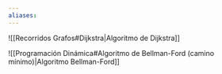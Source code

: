 ```yaml
---
aliases:
---
```

![[Recorridos Grafos#Dijkstra|Algoritmo de Dijkstra]]

![[Programación Dinámica#Algoritmo de Bellman-Ford (camino mínimo)|Algoritmo Bellman-Ford]]
